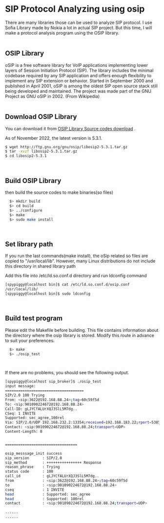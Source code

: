 # SIP Protocol Analyzing using osip

There are many libraries those can be used to analyze SIP protocol.
I use Sofia Library made by Nokia a lot in actual SIP project. But this time, I will make a protocol analysis program using the OSIP library.
<br><br>


##  OSIP Library

oSIP is a free software library for VoIP applications implementing lower layers of Session Initiation Protocol (SIP). The library includes the minimal codebase required by any SIP application and offers enough flexibility to implement any SIP extension or behavior. Started in September 2000 and published in April 2001, oSIP is among the oldest SIP open source stack still being developed and maintained. The project was made part of the GNU Project as GNU oSIP in 2002. (From Wikipedia)
<br><br>


##  Download OSIP Library

You can download it from  [OSIP Library Source codes download](http://ftp.gnu.org/gnu/osip/)  .

As of November 2022, the latest version is 5.3.1.
``` bash
$ wget http://ftp.gnu.org/gnu/osip/libosip2-5.3.1.tar.gz
$ tar -xvzf libosip2-5.3.1.tar.gz
$ cd libosip2-5.3.1
```
<br>

##  Build OSIP Library
then build the source codes to make binaries(so files)

``` bash
  $> mkdir build
  $> cd build
  $> ../configure
  $> make
  $> sudo make install
```
<br>

##  Set library path
If you run the last commands(make install), the oSip related so files are copied to "/usr/local/lib".
However, many Linux distributions do not include this directory in shared library path


Add this file into /etc/ld.so.conf.d directory and run ldconfig command
``` bash
[spypiggy@localhost bin]$ cat /etc/ld.so.conf.d/osip.conf
/usr/local/lib/
[spypiggy@localhost bin]$ sudo ldconfig
```
<br>


##  Build test program
Please edit the Makefile before building. This file contains information about the directory where the osip library is stored. Modify this route in advance to suit your preferences.

``` bash
  $> make
  $> ./osip_test
```   
<br>

If there are no problems, you should see the following output.
<br>

``` bash
[spypiggy@localhost sip_broker]$ ./osip_test
input message:
====================================
SIP/2.0 100 Trying
From: <sip:3622@192.168.88.24>;tag=60c59f5d
To: <sip:901090224672@192.168.88.24>
Call-ID: gLJYCfALUrXQJ3SlL5M7dg..
CSeq: 1 INVITE
Supported: sec_agree,100rel
Via: SIP/2.0/UDP 192.168.232.2:13354;received=192.168.183.22;rport=53857;branch=z9hG4bK-524287-1---514818181cd10618
Contact: <sip:901090224672@192.168.88.24;transport=UDP>
Content-Length: 0


=================================

osip_messsage_init success
sip_version      : SIP/2.0
sip_method       : ++++++++++++++++ Response
reason_phrase    : Trying
status code      : 100
call_id          : gLJYCfALUrXQJ3SlL5M7dg..
from             : <sip:3622@192.168.88.24>;tag=60c59f5d
to               : <sip:901090224672@192.168.88.24>
cseq             : 1 INVITE
head             : Supported: sec_agree
head             : Supported: 100rel
contact          : <sip:901090224672@192.168.88.24;transport=UDP>

......
......

```  


 

